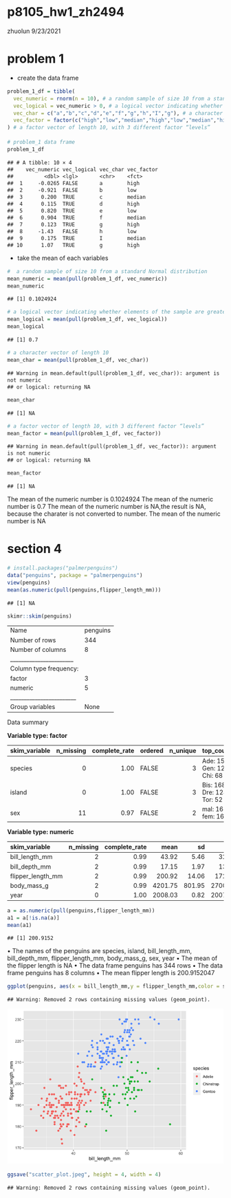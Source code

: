 p8105\_hw1\_zh2494
================
zhuolun
9/23/2021

# problem 1

-   create the data frame

``` r
problem_1_df = tibble(
  vec_numeric = rnorm(n = 10), # a random sample of size 10 from a standard normal distrbution
  vec_logical = vec_numeric > 0, # a logical vector indicating whether elements of the sample are greater than 0
  vec_char = c("a","b","c","d","e","f","g","h","I","g"), # a character vector of length 10
  vec_factor = factor(c("high","low","median","high","low","median","high","low","median","high"))
) # a factor vector of length 10, with 3 different factor “levels”

# problem_1 data frame
problem_1_df 
```

    ## # A tibble: 10 × 4
    ##    vec_numeric vec_logical vec_char vec_factor
    ##          <dbl> <lgl>       <chr>    <fct>     
    ##  1     -0.0265 FALSE       a        high      
    ##  2     -0.921  FALSE       b        low       
    ##  3      0.200  TRUE        c        median    
    ##  4      0.115  TRUE        d        high      
    ##  5      0.820  TRUE        e        low       
    ##  6      0.904  TRUE        f        median    
    ##  7      0.123  TRUE        g        high      
    ##  8     -1.43   FALSE       h        low       
    ##  9      0.175  TRUE        I        median    
    ## 10      1.07   TRUE        g        high

-   take the mean of each variables

``` r
#  a random sample of size 10 from a standard Normal distribution
mean_numeric = mean(pull(problem_1_df, vec_numeric))
mean_numeric
```

    ## [1] 0.1024924

``` r
# a logical vector indicating whether elements of the sample are greater than 0
mean_logical = mean(pull(problem_1_df, vec_logical))
mean_logical
```

    ## [1] 0.7

``` r
# a character vector of length 10
mean_char = mean(pull(problem_1_df, vec_char))
```

    ## Warning in mean.default(pull(problem_1_df, vec_char)): argument is not numeric
    ## or logical: returning NA

``` r
mean_char
```

    ## [1] NA

``` r
# a factor vector of length 10, with 3 different factor “levels”
mean_factor = mean(pull(problem_1_df, vec_factor))
```

    ## Warning in mean.default(pull(problem_1_df, vec_factor)): argument is not numeric
    ## or logical: returning NA

``` r
mean_factor
```

    ## [1] NA

The mean of the numeric number is 0.1024924 The mean of the numeric
number is 0.7 The mean of the numeric number is NA,the result is NA,
because the charater is not converted to number. The mean of the numeric
number is NA

# section 4

``` r
# install.packages("palmerpenguins")
data("penguins", package = "palmerpenguins")
view(penguins)
mean(as.numeric(pull(penguins,flipper_length_mm)))
```

    ## [1] NA

``` r
skimr::skim(penguins)
```

|                                                  |          |
|:-------------------------------------------------|:---------|
| Name                                             | penguins |
| Number of rows                                   | 344      |
| Number of columns                                | 8        |
| \_\_\_\_\_\_\_\_\_\_\_\_\_\_\_\_\_\_\_\_\_\_\_   |          |
| Column type frequency:                           |          |
| factor                                           | 3        |
| numeric                                          | 5        |
| \_\_\_\_\_\_\_\_\_\_\_\_\_\_\_\_\_\_\_\_\_\_\_\_ |          |
| Group variables                                  | None     |

Data summary

**Variable type: factor**

| skim\_variable | n\_missing | complete\_rate | ordered | n\_unique | top\_counts                 |
|:---------------|-----------:|---------------:|:--------|----------:|:----------------------------|
| species        |          0 |           1.00 | FALSE   |         3 | Ade: 152, Gen: 124, Chi: 68 |
| island         |          0 |           1.00 | FALSE   |         3 | Bis: 168, Dre: 124, Tor: 52 |
| sex            |         11 |           0.97 | FALSE   |         2 | mal: 168, fem: 165          |

**Variable type: numeric**

| skim\_variable      | n\_missing | complete\_rate |    mean |     sd |     p0 |     p25 |     p50 |    p75 |   p100 | hist  |
|:--------------------|-----------:|---------------:|--------:|-------:|-------:|--------:|--------:|-------:|-------:|:------|
| bill\_length\_mm    |          2 |           0.99 |   43.92 |   5.46 |   32.1 |   39.23 |   44.45 |   48.5 |   59.6 | ▃▇▇▆▁ |
| bill\_depth\_mm     |          2 |           0.99 |   17.15 |   1.97 |   13.1 |   15.60 |   17.30 |   18.7 |   21.5 | ▅▅▇▇▂ |
| flipper\_length\_mm |          2 |           0.99 |  200.92 |  14.06 |  172.0 |  190.00 |  197.00 |  213.0 |  231.0 | ▂▇▃▅▂ |
| body\_mass\_g       |          2 |           0.99 | 4201.75 | 801.95 | 2700.0 | 3550.00 | 4050.00 | 4750.0 | 6300.0 | ▃▇▆▃▂ |
| year                |          0 |           1.00 | 2008.03 |   0.82 | 2007.0 | 2007.00 | 2008.00 | 2009.0 | 2009.0 | ▇▁▇▁▇ |

``` r
a = as.numeric(pull(penguins,flipper_length_mm))
a1 = a[!is.na(a)]
mean(a1)
```

    ## [1] 200.9152

• The names of the penguins are species, island, bill\_length\_mm,
bill\_depth\_mm, flipper\_length\_mm, body\_mass\_g, sex, year • The
mean of the flipper length is NA • The data frame penguins has 344 rows
• The data frame penguins has 8 columns • The mean flipper length is
200.9152047

``` r
ggplot(penguins, aes(x = bill_length_mm,y = flipper_length_mm,color = species)) + geom_point()
```

    ## Warning: Removed 2 rows containing missing values (geom_point).

![](p8105_hw1_zh2494_files/figure-gfm/unnamed-chunk-4-1.png)<!-- -->

``` r
ggsave("scatter_plot.jpeg", height = 4, width = 4)
```

    ## Warning: Removed 2 rows containing missing values (geom_point).
